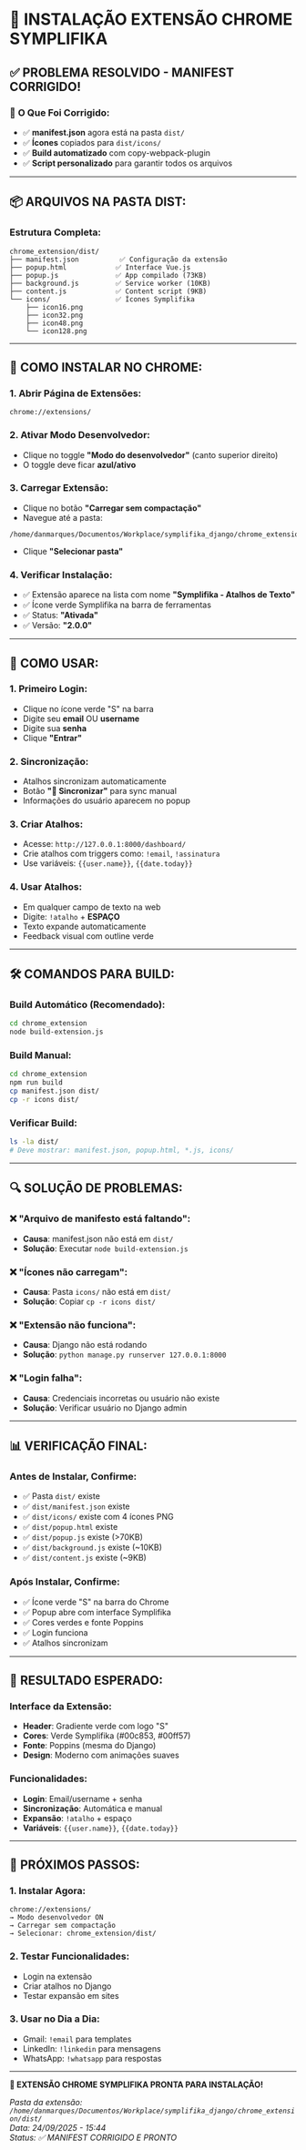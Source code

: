 # 🚀 INSTALAÇÃO EXTENSÃO CHROME SYMPLIFIKA

## ✅ **PROBLEMA RESOLVIDO - MANIFEST CORRIGIDO!**

### 🔧 **O Que Foi Corrigido:**
- ✅ **manifest.json** agora está na pasta `dist/`
- ✅ **Ícones** copiados para `dist/icons/`
- ✅ **Build automatizado** com copy-webpack-plugin
- ✅ **Script personalizado** para garantir todos os arquivos

---

## 📦 **ARQUIVOS NA PASTA DIST:**

### **Estrutura Completa:**
```
chrome_extension/dist/
├── manifest.json          ✅ Configuração da extensão
├── popup.html            ✅ Interface Vue.js
├── popup.js              ✅ App compilado (73KB)
├── background.js         ✅ Service worker (10KB)
├── content.js            ✅ Content script (9KB)
└── icons/                ✅ Ícones Symplifika
    ├── icon16.png
    ├── icon32.png
    ├── icon48.png
    └── icon128.png
```

---

## 🔧 **COMO INSTALAR NO CHROME:**

### **1. Abrir Página de Extensões:**
```
chrome://extensions/
```

### **2. Ativar Modo Desenvolvedor:**
- Clique no toggle **"Modo do desenvolvedor"** (canto superior direito)
- O toggle deve ficar **azul/ativo**

### **3. Carregar Extensão:**
- Clique no botão **"Carregar sem compactação"**
- Navegue até a pasta:
```
/home/danmarques/Documentos/Workplace/symplifika_django/chrome_extension/dist/
```
- Clique **"Selecionar pasta"**

### **4. Verificar Instalação:**
- ✅ Extensão aparece na lista com nome **"Symplifika - Atalhos de Texto"**
- ✅ Ícone verde Symplifika na barra de ferramentas
- ✅ Status: **"Ativada"**
- ✅ Versão: **"2.0.0"**

---

## 🎯 **COMO USAR:**

### **1. Primeiro Login:**
- Clique no ícone verde "S" na barra
- Digite seu **email** OU **username**
- Digite sua **senha**
- Clique **"Entrar"**

### **2. Sincronização:**
- Atalhos sincronizam automaticamente
- Botão **"🔄 Sincronizar"** para sync manual
- Informações do usuário aparecem no popup

### **3. Criar Atalhos:**
- Acesse: `http://127.0.0.1:8000/dashboard/`
- Crie atalhos com triggers como: `!email`, `!assinatura`
- Use variáveis: `{{user.name}}`, `{{date.today}}`

### **4. Usar Atalhos:**
- Em qualquer campo de texto na web
- Digite: `!atalho` + **ESPAÇO**
- Texto expande automaticamente
- Feedback visual com outline verde

---

## 🛠️ **COMANDOS PARA BUILD:**

### **Build Automático (Recomendado):**
```bash
cd chrome_extension
node build-extension.js
```

### **Build Manual:**
```bash
cd chrome_extension
npm run build
cp manifest.json dist/
cp -r icons dist/
```

### **Verificar Build:**
```bash
ls -la dist/
# Deve mostrar: manifest.json, popup.html, *.js, icons/
```

---

## 🔍 **SOLUÇÃO DE PROBLEMAS:**

### **❌ "Arquivo de manifesto está faltando":**
- **Causa**: manifest.json não está em `dist/`
- **Solução**: Executar `node build-extension.js`

### **❌ "Ícones não carregam":**
- **Causa**: Pasta `icons/` não está em `dist/`
- **Solução**: Copiar `cp -r icons dist/`

### **❌ "Extensão não funciona":**
- **Causa**: Django não está rodando
- **Solução**: `python manage.py runserver 127.0.0.1:8000`

### **❌ "Login falha":**
- **Causa**: Credenciais incorretas ou usuário não existe
- **Solução**: Verificar usuário no Django admin

---

## 📊 **VERIFICAÇÃO FINAL:**

### **Antes de Instalar, Confirme:**
- ✅ Pasta `dist/` existe
- ✅ `dist/manifest.json` existe
- ✅ `dist/icons/` existe com 4 ícones PNG
- ✅ `dist/popup.html` existe
- ✅ `dist/popup.js` existe (>70KB)
- ✅ `dist/background.js` existe (~10KB)
- ✅ `dist/content.js` existe (~9KB)

### **Após Instalar, Confirme:**
- ✅ Ícone verde "S" na barra do Chrome
- ✅ Popup abre com interface Symplifika
- ✅ Cores verdes e fonte Poppins
- ✅ Login funciona
- ✅ Atalhos sincronizam

---

## 🎉 **RESULTADO ESPERADO:**

### **Interface da Extensão:**
- **Header**: Gradiente verde com logo "S"
- **Cores**: Verde Symplifika (#00c853, #00ff57)
- **Fonte**: Poppins (mesma do Django)
- **Design**: Moderno com animações suaves

### **Funcionalidades:**
- **Login**: Email/username + senha
- **Sincronização**: Automática e manual
- **Expansão**: `!atalho` + espaço
- **Variáveis**: `{{user.name}}`, `{{date.today}}`

---

## 🚀 **PRÓXIMOS PASSOS:**

### **1. Instalar Agora:**
```
chrome://extensions/
→ Modo desenvolvedor ON
→ Carregar sem compactação
→ Selecionar: chrome_extension/dist/
```

### **2. Testar Funcionalidades:**
- Login na extensão
- Criar atalhos no Django
- Testar expansão em sites

### **3. Usar no Dia a Dia:**
- Gmail: `!email` para templates
- LinkedIn: `!linkedin` para mensagens
- WhatsApp: `!whatsapp` para respostas

---

**🎯 EXTENSÃO CHROME SYMPLIFIKA PRONTA PARA INSTALAÇÃO!**

*Pasta da extensão: `/home/danmarques/Documentos/Workplace/symplifika_django/chrome_extension/dist/`*  
*Data: 24/09/2025 - 15:44*  
*Status: ✅ MANIFEST CORRIGIDO E PRONTO*
